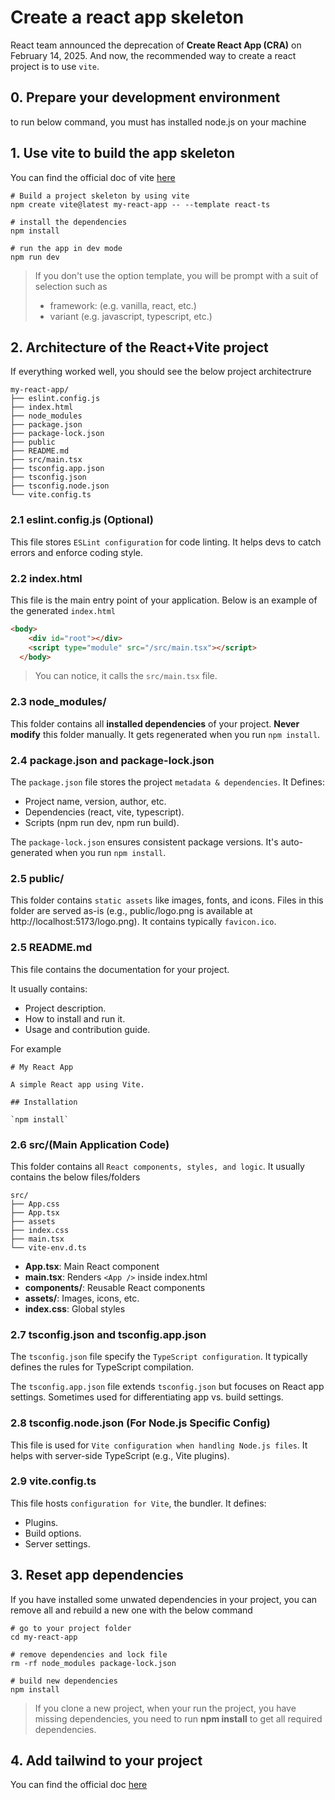 # Create a react app skeleton

React team announced the deprecation of **Create React App (CRA)** on February 14, 2025. And now, the recommended way to create a react project is
to use `vite`.


## 0. Prepare your development environment

to run below command, you must has installed node.js on your machine

## 1. Use vite to build the app skeleton

You can find the official doc of vite [here](https://vite.dev/guide/)

```shell
# Build a project skeleton by using vite
npm create vite@latest my-react-app -- --template react-ts

# install the dependencies
npm install

# run the app in dev mode
npm run dev
```

> If you don't use the option template, you will be prompt with a suit of selection such as 
> - framework: (e.g. vanilla, react, etc.)
> - variant (e.g. javascript, typescript, etc.) 

## 2. Architecture of the React+Vite project

If everything worked well, you should see the below project architectrure

```shell
my-react-app/
├── eslint.config.js
├── index.html
├── node_modules
├── package.json
├── package-lock.json
├── public
├── README.md
├── src/main.tsx
├── tsconfig.app.json
├── tsconfig.json
├── tsconfig.node.json
└── vite.config.ts
```

### 2.1 eslint.config.js (Optional)

This file stores `ESLint configuration` for code linting. It helps devs to catch errors and enforce coding style.


### 2.2 index.html

This file is the main entry point of your application. Below is an example of the generated `index.html`

```html
<body>
    <div id="root"></div>
    <script type="module" src="/src/main.tsx"></script>
  </body>
```

> You can notice, it calls the `src/main.tsx` file.

### 2.3 node_modules/

This folder contains all **installed dependencies** of your project. **Never modify** this folder manually.
It gets regenerated when you run `npm install`.

### 2.4 package.json and package-lock.json

The `package.json` file stores the project `metadata & dependencies`.
It Defines:
- Project name, version, author, etc.
- Dependencies (react, vite, typescript).
- Scripts (npm run dev, npm run build).

The `package-lock.json` ensures consistent package versions. It's auto-generated when you run `npm install`.

### 2.5 public/

This folder contains `static assets` like images, fonts, and icons.
Files in this folder are served as-is (e.g., public/logo.png is available at http://localhost:5173/logo.png).
It contains typically `favicon.ico`.

### 2.5 README.md

This file contains the documentation for your project.

It usually contains:

- Project description.
- How to install and run it.
- Usage and contribution guide.

For example

```text
# My React App

A simple React app using Vite.

## Installation

`npm install`

```

### 2.6 src/(Main Application Code)

This folder contains all `React components, styles, and logic`. It usually contains the below files/folders

```text
src/
├── App.css
├── App.tsx
├── assets
├── index.css
├── main.tsx
└── vite-env.d.ts
```

- **App.tsx**:	Main React component
- **main.tsx**:	Renders `<App />` inside index.html
- **components/**: Reusable React components
- **assets/**: Images, icons, etc.
- **index.css**: Global styles


### 2.7 tsconfig.json and tsconfig.app.json

The `tsconfig.json` file specify the `TypeScript configuration`.
It typically defines the rules for TypeScript compilation.

The `tsconfig.app.json` file extends `tsconfig.json` but focuses on React app settings.
Sometimes used for differentiating app vs. build settings.


### 2.8 tsconfig.node.json (For Node.js Specific Config)

This file is used for `Vite configuration when handling Node.js files`.
It helps with server-side TypeScript (e.g., Vite plugins).

### 2.9 vite.config.ts
This file hosts `configuration for Vite`, the bundler.
It defines:
- Plugins.
- Build options.
- Server settings.


## 3. Reset app dependencies

If you have installed some unwated dependencies in your project, you can remove all and rebuild a new one with the below command

```shell
# go to your project folder
cd my-react-app

# remove dependencies and lock file
rm -rf node_modules package-lock.json

# build new dependencies
npm install
```

> If you clone a new project, when your run the project, you have missing dependencies, you need to run **npm install** to get all required dependencies.

## 4. Add tailwind to your project

You can find the official doc [here](https://tailwindcss.com/docs/installation/using-vite)

